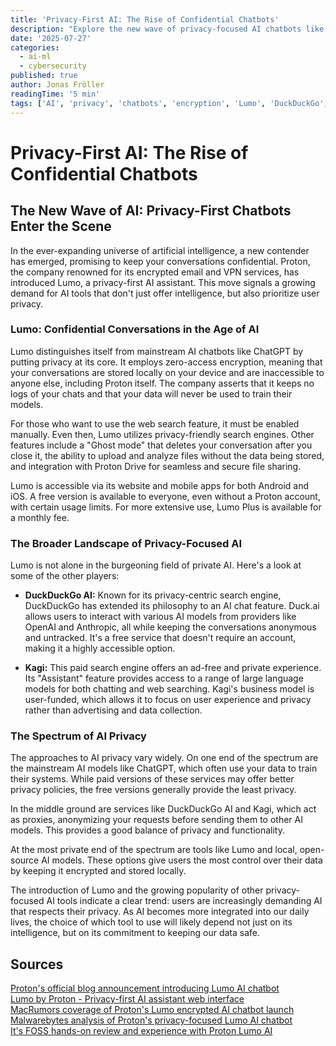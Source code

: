```yaml
---
title: 'Privacy-First AI: The Rise of Confidential Chatbots'
description: "Explore the new wave of privacy-focused AI chatbots like Proton's Lumo, DuckDuckGo AI, and Kagi that prioritize user confidentiality over data collection."
date: '2025-07-27'
categories:
  - ai-ml
  - cybersecurity
published: true
author: Jonas Fröller
readingTime: '5 min'
tags: ['AI', 'privacy', 'chatbots', 'encryption', 'Lumo', 'DuckDuckGo', 'Kagi']
---
```


<script>
  import AudioNativePlayer from '$lib/components/AudioNativePlayer.svelte';
</script>

# Privacy-First AI: The Rise of Confidential Chatbots

<AudioNativePlayer />

## The New Wave of AI: Privacy-First Chatbots Enter the Scene

In the ever-expanding universe of artificial intelligence, a new contender has emerged, promising to keep your conversations confidential. Proton, the company renowned for its encrypted email and VPN services, has introduced Lumo, a privacy-first AI assistant. This move signals a growing demand for AI tools that don't just offer intelligence, but also prioritize user privacy.

### Lumo: Confidential Conversations in the Age of AI

Lumo distinguishes itself from mainstream AI chatbots like ChatGPT by putting privacy at its core. It employs zero-access encryption, meaning that your conversations are stored locally on your device and are inaccessible to anyone else, including Proton itself. The company asserts that it keeps no logs of your chats and that your data will never be used to train their models.

For those who want to use the web search feature, it must be enabled manually. Even then, Lumo utilizes privacy-friendly search engines. Other features include a "Ghost mode" that deletes your conversation after you close it, the ability to upload and analyze files without the data being stored, and integration with Proton Drive for seamless and secure file sharing.

Lumo is accessible via its website and mobile apps for both Android and iOS. A free version is available to everyone, even without a Proton account, with certain usage limits. For more extensive use, Lumo Plus is available for a monthly fee.

### The Broader Landscape of Privacy-Focused AI

Lumo is not alone in the burgeoning field of private AI. Here's a look at some of the other players:

- **DuckDuckGo AI:** Known for its privacy-centric search engine, DuckDuckGo has extended its philosophy to an AI chat feature. Duck.ai allows users to interact with various AI models from providers like OpenAI and Anthropic, all while keeping the conversations anonymous and untracked. It's a free service that doesn't require an account, making it a highly accessible option.

- **Kagi:** This paid search engine offers an ad-free and private experience. Its "Assistant" feature provides access to a range of large language models for both chatting and web searching. Kagi's business model is user-funded, which allows it to focus on user experience and privacy rather than advertising and data collection.

### The Spectrum of AI Privacy

The approaches to AI privacy vary widely. On one end of the spectrum are the mainstream AI models like ChatGPT, which often use your data to train their systems. While paid versions of these services may offer better privacy policies, the free versions generally provide the least privacy.

In the middle ground are services like DuckDuckGo AI and Kagi, which act as proxies, anonymizing your requests before sending them to other AI models. This provides a good balance of privacy and functionality.

At the most private end of the spectrum are tools like Lumo and local, open-source AI models. These options give users the most control over their data by keeping it encrypted and stored locally.

The introduction of Lumo and the growing popularity of other privacy-focused AI tools indicate a clear trend: users are increasingly demanding AI that respects their privacy. As AI becomes more integrated into our daily lives, the choice of which tool to use will likely depend not just on its intelligence, but on its commitment to keeping our data safe.

<div id="research-sources">

## Sources

[Proton's official blog announcement introducing Lumo AI chatbot](https://proton.me/blog/lumo-ai)  
[Lumo by Proton - Privacy-first AI assistant web interface](https://lumo.proton.me/u/0)  
[MacRumors coverage of Proton's Lumo encrypted AI chatbot launch](https://www.macrumors.com/2025/07/23/proton-lumo-encrypted-ai-chatbot)  
[Malwarebytes analysis of Proton's privacy-focused Lumo AI chatbot](https://www.malwarebytes.com/blog/news/2025/07/meet-lumo-protons-new-privacy-focused-ai-chatbot)  
[It's FOSS hands-on review and experience with Proton Lumo AI](https://news.itsfoss.com/proton-lumo-experience)

</div>

